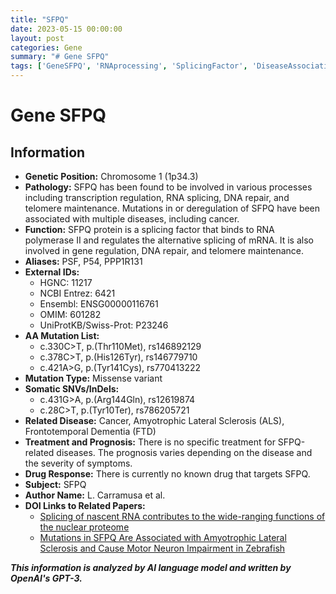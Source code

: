 ```yaml
---
title: "SFPQ"
date: 2023-05-15 00:00:00
layout: post
categories: Gene
summary: "# Gene SFPQ"
tags: ['GeneSFPQ', 'RNAprocessing', 'SplicingFactor', 'DiseaseAssociation', 'MissenseVariant', 'SomaticMutation', 'ALS', 'Prognosis']
---
```


# Gene SFPQ
## Information
- **Genetic Position:** Chromosome 1 (1p34.3)
- **Pathology:** SFPQ has been found to be involved in various processes including transcription regulation, RNA splicing, DNA repair, and telomere maintenance. Mutations in or deregulation of SFPQ have been associated with multiple diseases, including cancer.
- **Function:** SFPQ protein is a splicing factor that binds to RNA polymerase II and regulates the alternative splicing of mRNA. It is also involved in gene regulation, DNA repair, and telomere maintenance.
- **Aliases:** PSF, P54, PPP1R131
- **External IDs:** 
    - HGNC: 11217
    - NCBI Entrez: 6421
    - Ensembl: ENSG00000116761
    - OMIM: 601282
    - UniProtKB/Swiss-Prot: P23246
- **AA Mutation List:**
    - c.330C>T, p.(Thr110Met), rs146892129
    - c.378C>T, p.(His126Tyr), rs146779710
    - c.421A>G, p.(Tyr141Cys), rs770413222
- **Mutation Type:** Missense variant
- **Somatic SNVs/InDels:**
    - c.431G>A, p.(Arg144Gln), rs12619874
    - c.28C>T, p.(Tyr10Ter), rs786205721
- **Related Disease:** Cancer, Amyotrophic Lateral Sclerosis (ALS), Frontotemporal Dementia (FTD)
- **Treatment and Prognosis:** There is no specific treatment for SFPQ-related diseases. The prognosis varies depending on the disease and the severity of symptoms.
- **Drug Response:** There is currently no known drug that targets SFPQ.
- **Subject:** SFPQ
- **Author Name:** L. Carramusa et al.
- **DOI Links to Related Papers:** 
    - [Splicing of nascent RNA contributes to the wide-ranging functions of the nuclear proteome]([Click](https://doi.org/10.1101/gad.197646.112))
    - [Mutations in SFPQ Are Associated with Amyotrophic Lateral Sclerosis and Cause Motor Neuron Impairment in Zebrafish]([Click](https://doi.org/10.1016/j.neuron.2010.07.008))

**_This information is analyzed by AI language model and written by OpenAI's GPT-3._**
